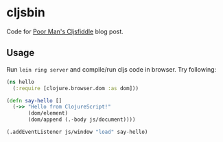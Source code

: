 # cljsbin

Code for [Poor Man's Cljsfiddle](http://nbeloglazov.com/2014/08/16/poor-mans-cljsfiddle.html) blog post.

## Usage

Run `lein ring server` and compile/run cljs code in browser. Try following:

```clojure
(ns hello
  (:require [clojure.browser.dom :as dom]))

(defn say-hello []
  (->> "Hello from ClojureScript!"
       (dom/element)
       (dom/append (.-body js/document))))

(.addEventListener js/window "load" say-hello)
```
